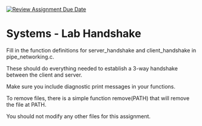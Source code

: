 [![Review Assignment Due Date](https://classroom.github.com/assets/deadline-readme-button-22041afd0340ce965d47ae6ef1cefeee28c7c493a6346c4f15d667ab976d596c.svg)](https://classroom.github.com/a/qfzEQx6Z)
# Systems - Lab Handshake

Fill in the function definitions for server_handshake and client_handshake in pipe_networking.c.

These should do everything needed to establish a 3-way handshake between the client and server.

Make sure you include diagnostic print messages in your functions.

To remove files, there is a simple function remove(PATH) that will remove the file at PATH.

You should not modify any other files for this assignment.
